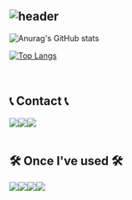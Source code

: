 <div align="left">
  
![header](https://capsule-render.vercel.app/api?type=waving&color=timeGradient&text=Welcome%20to%20Knjnk's%20GitHub%20👋&animation=twinkling&fontSize=35&fontAlignY=40&fontAlign=70&height=250)
---
![Anurag's GitHub stats](https://github-readme-stats.vercel.app/api?username=Knjnk&show_icons=true&theme=tokyonight)
  
[![Top Langs](https://github-readme-stats.vercel.app/api/top-langs/?username=Knjnk&layout=compact&theme=tokyonight)](https://github.com/Knjnk/github-readme-stats)
  
<br>
 
## 📞 Contact 📞
<div style="display:flex; flex-direction:row;">
    <a href="https://www.instagram.com/kimsangil0031/">
        <img src="https://img.shields.io/badge/Instagram-E4405F?style=for-the-badge&logo=Instagram&logoColor=white"> 
    </a>
    <a href="https://twitter.com/GunLee1021/">
        <img src="https://img.shields.io/badge/Twitter-#1DA1F2?style=for-the-badge&logo=Twitter&logoColor=white"> 
    </a>
    <a href="mailto:kimsangil1021@gmail.com">
        <img src="https://img.shields.io/badge/Gmail-EA4335?style=for-the-badge&logo=Gmail&logoColor=white"> 
    </a>
</div><br>
    
## 🛠️ Once I've used 🛠️
<div style="display:flex; flex-direction:row;">
    <img src="https://img.shields.io/badge/html5-E34F26?style=flat-square&logo=html5&logoColor=white"> 
    <img src="https://img.shields.io/badge/python-3776AB?style=flat-square&logo=python&logoColor=white">
    <img src="https://img.shields.io/badge/c-A8B9CC?style=flat-square&logo=c&logoColor=white">
    <img src="https://img.shields.io/badge/c++-00599C?style=flat-square&logo=c++&logoColor=white">
</div
